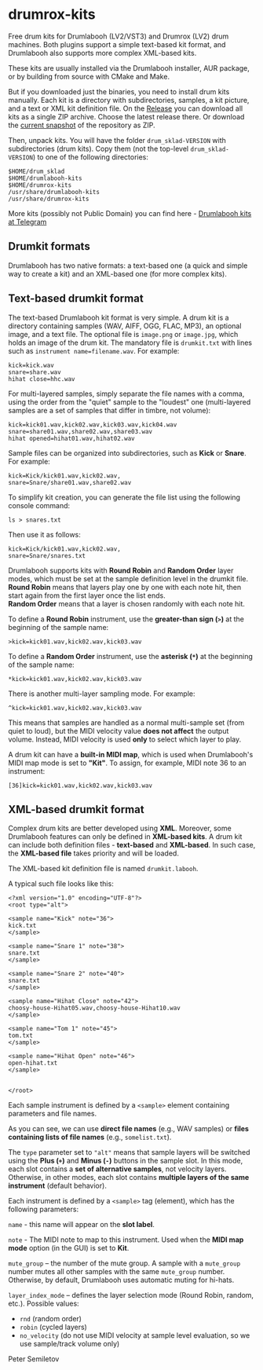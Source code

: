 # drumrox-kits

Free drum kits for Drumlabooh (LV2/VST3) and Drumrox (LV2) drum machines. Both plugins support a simple text-based kit format, and Drumlabooh also supports more complex XML-based kits.

These kits are usually installed via the Drumlabooh installer, AUR package, or by building from source with CMake and Make.

But if you downloaded just the binaries, you need to install drum kits manually. Each kit is a directory with subdirectories, samples, a kit picture, and a text or XML kit definition file. On the [Release](https://github.com/psemiletov/drum_sklad/releases) you can download all kits as a single ZIP archive. Choose the latest release there. Or download the [current snapshot](https://github.com/psemiletov/drum_sklad/archive/refs/heads/main.zip) of the repository as ZIP.

Then, unpack kits. You will have the folder ```drum_sklad-VERSION``` with subdirectories (drum kits). Copy them (not the top-level ```drum_sklad-VERSION```) to one of the following directories:

```
$HOME/drum_sklad
$HOME/drumlabooh-kits
$HOME/drumrox-kits
/usr/share/drumlabooh-kits
/usr/share/drumrox-kits
```

More kits (possibly not Public Domain) you can find here - [Drumlabooh kits at Telegram](https://t.me/drum_sklad)

## Drumkit formats

Drumlabooh has two native formats: a text-based one (a quick and simple way to create a kit) and an XML-based one (for more complex kits).


## Text-based drumkit format

The text-based Drumlabooh kit format is very simple. A drum kit is a directory containing samples (WAV, AIFF, OGG, FLAC, MP3), an optional image, and a text file. The optional file is ```image.png``` or ```image.jpg```, which holds an image of the drum kit. The mandatory file is ```drumkit.txt``` with lines such as ```instrument name=filename.wav```. For example:

```
kick=kick.wav
snare=share.wav
hihat close=hhc.wav
```

For multi-layered samples, simply separate the file names with a comma, using the order from the "quiet" sample to the "loudest" one (multi-layered samples are a set of samples that differ in timbre, not volume):


```
kick=kick01.wav,kick02.wav,kick03.wav,kick04.wav
snare=share01.wav,share02.wav,share03.wav
hihat opened=hihat01.wav,hihat02.wav
```

Sample files can be organized into subdirectories, such as **Kick** or **Snare**. For example:

```
kick=Kick/kick01.wav,kick02.wav,
snare=Snare/share01.wav,share02.wav
```

To simplify kit creation, you can generate the file list using the following console command:

```
ls > snares.txt
```

Then use it as follows:

```
kick=Kick/kick01.wav,kick02.wav,
snare=Snare/snares.txt
```

Drumlabooh supports kits with **Round Robin** and **Random Order** layer modes, which must be set at the sample definition level in the drumkit file.  
**Round Robin** means that layers play one by one with each note hit, then start again from the first layer once the list ends.  
**Random Order** means that a layer is chosen randomly with each note hit.

To define a **Round Robin** instrument, use the **greater-than sign (`>`)** at the beginning of the sample name:


```
>kick=kick01.wav,kick02.wav,kick03.wav
```

To define a **Random Order** instrument, use the **asterisk (`*`)** at the beginning of the sample name:

```
*kick=kick01.wav,kick02.wav,kick03.wav
```

There is another multi-layer sampling mode. For example:

```
^kick=kick01.wav,kick02.wav,kick03.wav
```

This means that samples are handled as a normal multi-sample set (from quiet to loud), but the MIDI velocity value **does not affect** the output volume. Instead, MIDI velocity is used **only** to select which layer to play.

A drum kit can have a **built-in MIDI map**, which is used when Drumlabooh's MIDI map mode is set to **"Kit"**.  To assign, for example, MIDI note 36 to an instrument:

```
[36]kick=kick01.wav,kick02.wav,kick03.wav
```

## XML-based drumkit format

Complex drum kits are better developed using **XML**. Moreover, some Drumlabooh features can only be defined in **XML-based kits**. A drum kit can include both definition files - **text-based** and **XML-based**. In such case, the **XML-based file** takes priority and will be loaded.

The XML-based kit definition file is named ```drumkit.labooh```.

A typical such file looks like this:

```
<?xml version="1.0" encoding="UTF-8"?>
<root type="alt">
    
<sample name="Kick" note="36">
kick.txt
</sample>

<sample name="Snare 1" note="38">
snare.txt
</sample>

<sample name="Snare 2" note="40">
snare.txt
</sample>

<sample name="Hihat Close" note="42">
choosy-house-Hihat05.wav,choosy-house-Hihat10.wav
</sample>

<sample name="Tom 1" note="45">
tom.txt
</sample>

<sample name="Hihat Open" note="46">
open-hihat.txt
</sample>


</root>
```

Each sample instrument is defined by a `<sample>` element containing parameters and file names.

As you can see, we can use **direct file names** (e.g., WAV samples) or **files containing lists of file names** (e.g., `somelist.txt`).

The `type` parameter set to `"alt"` means that sample layers will be switched using the **Plus (`+`)** and **Minus (`-`)** buttons in the sample slot. In this mode, each slot contains a **set of alternative samples**, not velocity layers. Otherwise, in other modes, each slot contains **multiple layers of the same instrument** (default behavior).

Each instrument is defined by a `<sample>` tag (element), which has the following parameters:

`name` - this name will appear on the **slot label**.

`note` - The MIDI note to map to this instrument. Used when the **MIDI map mode** option (in the GUI) is set to **Kit**.

`mute_group` – the number of the mute group. A sample with a `mute_group` number mutes all other samples with the same `mute_group` number. Otherwise, by default, Drumlabooh uses automatic muting for hi-hats.

`layer_index_mode` – defines the layer selection mode (Round Robin, random, etc.). Possible values:  
- `rnd` (random order)  
- `robin` (cycled layers)  
- `no_velocity` (do not use MIDI velocity at sample level evaluation, so we use sample/track volume only)


Peter Semiletov